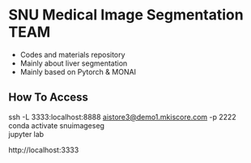 # SNU Medical Image Segmentation TEAM
* Codes and materials repository
* Mainly about liver segmentation
* Mainly based on Pytorch & MONAI

## How To Access

ssh -L 3333:localhost:8888 aistore3@demo1.mkiscore.com -p 2222  
conda activate snuimageseg  
jupyter lab  

http://localhost:3333
